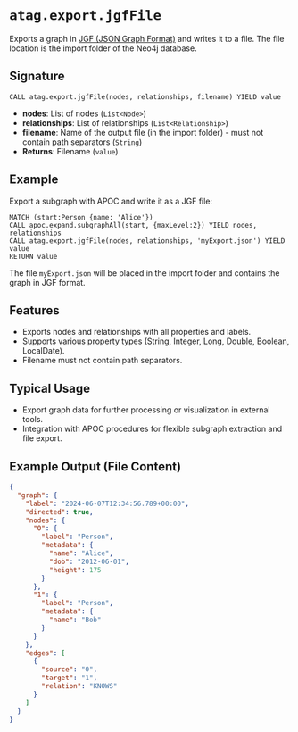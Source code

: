 # `atag.export.jgfFile`

Exports a graph in [JGF (JSON Graph Format)](https://jsongraphformat.info/) and writes it to a file. 
The file location is the import folder of the Neo4j database.

## Signature

```cypher
CALL atag.export.jgfFile(nodes, relationships, filename) YIELD value
```

- **nodes**: List of nodes (`List<Node>`)
- **relationships**: List of relationships (`List<Relationship>`)
- **filename**: Name of the output file (in the import folder) - must not contain path separators (`String`)
- **Returns**: Filename (`value`)

## Example

Export a subgraph with APOC and write it as a JGF file:

```cypher
MATCH (start:Person {name: 'Alice'})
CALL apoc.expand.subgraphAll(start, {maxLevel:2}) YIELD nodes, relationships
CALL atag.export.jgfFile(nodes, relationships, 'myExport.json') YIELD value
RETURN value
```

The file `myExport.json` will be placed in the import folder and contains the graph in JGF format.

## Features

- Exports nodes and relationships with all properties and labels.
- Supports various property types (String, Integer, Long, Double, Boolean, LocalDate).
- Filename must not contain path separators.

## Typical Usage

- Export graph data for further processing or visualization in external tools.
- Integration with APOC procedures for flexible subgraph extraction and file export.

## Example Output (File Content)

```json
{
  "graph": {
    "label": "2024-06-07T12:34:56.789+00:00",
    "directed": true,
    "nodes": {
      "0": {
        "label": "Person",
        "metadata": {
          "name": "Alice",
          "dob": "2012-06-01",
          "height": 175
        }
      },
      "1": {
        "label": "Person",
        "metadata": {
          "name": "Bob"
        }
      }
    },
    "edges": [
      {
        "source": "0",
        "target": "1",
        "relation": "KNOWS"
      }
    ]
  }
}
```

